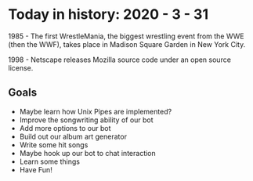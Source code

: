 Today in history: 2020 - 3 - 31
===============================

1985 - The first WrestleMania,
the biggest wrestling event from
the WWE (then the WWF), takes place in
Madison Square Garden in New York City.

1998 - Netscape releases Mozilla
source code under an open source license.

Goals
-----

- Maybe learn how Unix Pipes are implemented?
- Improve the songwriting ability of our bot
- Add more options to our bot
- Build out our album art generator
- Write some hit songs
- Maybe hook up our bot to chat interaction
- Learn some things
- Have Fun!
